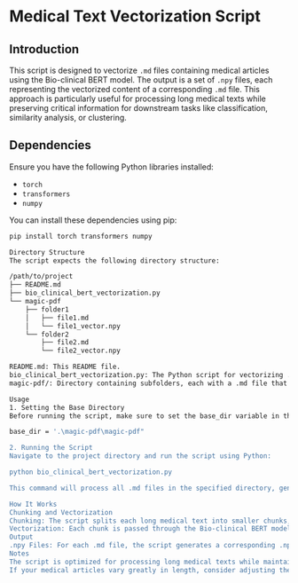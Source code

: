 # Medical Text Vectorization Script

## Introduction
This script is designed to vectorize `.md` files containing medical articles using the Bio-clinical BERT model. The output is a set of `.npy` files, each representing the vectorized content of a corresponding `.md` file. This approach is particularly useful for processing long medical texts while preserving critical information for downstream tasks like classification, similarity analysis, or clustering.

## Dependencies
Ensure you have the following Python libraries installed:
- `torch`
- `transformers`
- `numpy`

You can install these dependencies using pip:

```bash
pip install torch transformers numpy

Directory Structure
The script expects the following directory structure:

/path/to/project
├── README.md
├── bio_clinical_bert_vectorization.py
└── magic-pdf
    ├── folder1
    │   ├── file1.md
    │   └── file1_vector.npy
    └── folder2
        ├── file2.md
        └── file2_vector.npy

README.md: This README file.
bio_clinical_bert_vectorization.py: The Python script for vectorizing .md files.
magic-pdf/: Directory containing subfolders, each with a .md file that needs to be vectorized.

Usage
1. Setting the Base Directory
Before running the script, make sure to set the base_dir variable in the script to the path of your main directory that contains the magic-pdf folder. For example:

base_dir = '.\magic-pdf\magic-pdf"

2. Running the Script
Navigate to the project directory and run the script using Python:

python bio_clinical_bert_vectorization.py

This command will process all .md files in the specified directory, generate their vectorized representations using Bio-clinical BERT, and save the resulting vectors in .npy files in the same directory as their corresponding .md files.

How It Works
Chunking and Vectorization
Chunking: The script splits each long medical text into smaller chunks, each no longer than 512 tokens (the maximum input length for BERT models).
Vectorization: Each chunk is passed through the Bio-clinical BERT model to generate a vector. The vectors from all chunks of a document are then averaged to produce a single vector representing the entire document.
Output
.npy Files: For each .md file, the script generates a corresponding .npy file. This file contains the final vectorized representation of the document, which can be used for various downstream tasks.
Notes
The script is optimized for processing long medical texts while maintaining the integrity of the information.
If your medical articles vary greatly in length, consider adjusting the max_length and stride parameters within the script for optimal results.